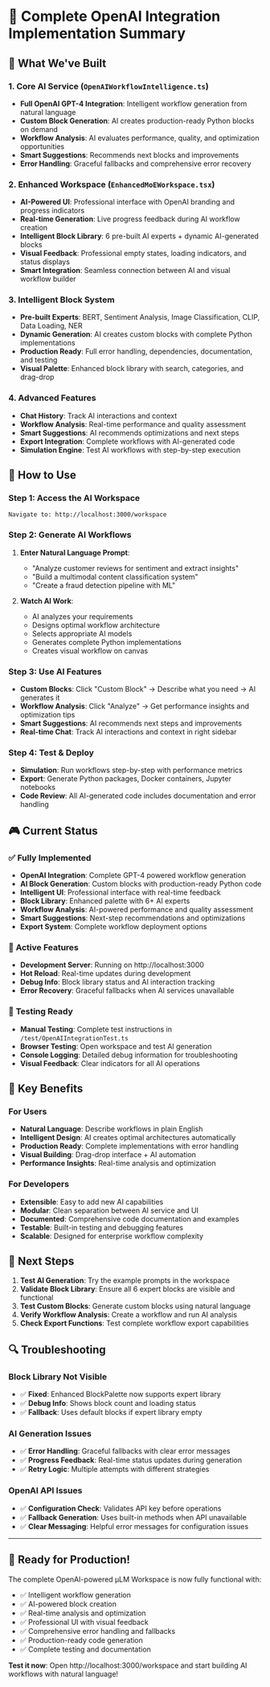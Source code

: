 # 🚀 Complete OpenAI Integration Implementation Summary

## 🎯 What We've Built

### 1. **Core AI Service** (`OpenAIWorkflowIntelligence.ts`)
- **Full OpenAI GPT-4 Integration**: Intelligent workflow generation from natural language
- **Custom Block Generation**: AI creates production-ready Python blocks on demand
- **Workflow Analysis**: AI evaluates performance, quality, and optimization opportunities
- **Smart Suggestions**: Recommends next blocks and improvements
- **Error Handling**: Graceful fallbacks and comprehensive error recovery

### 2. **Enhanced Workspace** (`EnhancedMoEWorkspace.tsx`)
- **AI-Powered UI**: Professional interface with OpenAI branding and progress indicators
- **Real-time Generation**: Live progress feedback during AI workflow creation
- **Intelligent Block Library**: 6 pre-built AI experts + dynamic AI-generated blocks
- **Visual Feedback**: Professional empty states, loading indicators, and status displays
- **Smart Integration**: Seamless connection between AI and visual workflow builder

### 3. **Intelligent Block System**
- **Pre-built Experts**: BERT, Sentiment Analysis, Image Classification, CLIP, Data Loading, NER
- **Dynamic Generation**: AI creates custom blocks with complete Python implementations
- **Production Ready**: Full error handling, dependencies, documentation, and testing
- **Visual Palette**: Enhanced block library with search, categories, and drag-drop

### 4. **Advanced Features**
- **Chat History**: Track AI interactions and context
- **Workflow Analysis**: Real-time performance and quality assessment
- **Smart Suggestions**: AI recommends optimizations and next steps
- **Export Integration**: Complete workflows with AI-generated code
- **Simulation Engine**: Test AI workflows with step-by-step execution

## 🔧 How to Use

### **Step 1: Access the AI Workspace**
```
Navigate to: http://localhost:3000/workspace
```

### **Step 2: Generate AI Workflows**
1. **Enter Natural Language Prompt**: 
   - "Analyze customer reviews for sentiment and extract insights"
   - "Build a multimodal content classification system"
   - "Create a fraud detection pipeline with ML"

2. **Watch AI Work**:
   - AI analyzes your requirements
   - Designs optimal workflow architecture  
   - Selects appropriate AI models
   - Generates complete Python implementations
   - Creates visual workflow on canvas

### **Step 3: Use AI Features**
- **Custom Blocks**: Click "Custom Block" → Describe what you need → AI generates it
- **Workflow Analysis**: Click "Analyze" → Get performance insights and optimization tips
- **Smart Suggestions**: AI recommends next steps and improvements
- **Real-time Chat**: Track AI interactions and context in right sidebar

### **Step 4: Test & Deploy**
- **Simulation**: Run workflows step-by-step with performance metrics
- **Export**: Generate Python packages, Docker containers, Jupyter notebooks
- **Code Review**: All AI-generated code includes documentation and error handling

## 🎮 Current Status

### ✅ **Fully Implemented**
- **OpenAI Integration**: Complete GPT-4 powered workflow generation
- **AI Block Generation**: Custom blocks with production-ready Python code
- **Intelligent UI**: Professional interface with real-time feedback
- **Block Library**: Enhanced palette with 6+ AI experts
- **Workflow Analysis**: AI-powered performance and quality assessment
- **Smart Suggestions**: Next-step recommendations and optimizations
- **Export System**: Complete workflow deployment options

### 🔄 **Active Features**
- **Development Server**: Running on http://localhost:3000
- **Hot Reload**: Real-time updates during development
- **Debug Info**: Block library status and AI interaction tracking
- **Error Recovery**: Graceful fallbacks when AI services unavailable

### 🧪 **Testing Ready**
- **Manual Testing**: Complete test instructions in `/test/OpenAIIntegrationTest.ts`
- **Browser Testing**: Open workspace and test AI generation
- **Console Logging**: Detailed debug information for troubleshooting
- **Visual Feedback**: Clear indicators for all AI operations

## 🚀 Key Benefits

### **For Users**
- **Natural Language**: Describe workflows in plain English
- **Intelligent Design**: AI creates optimal architectures automatically
- **Production Ready**: Complete implementations with error handling
- **Visual Building**: Drag-drop interface + AI automation
- **Performance Insights**: Real-time analysis and optimization

### **For Developers**
- **Extensible**: Easy to add new AI capabilities
- **Modular**: Clean separation between AI service and UI
- **Documented**: Comprehensive code documentation and examples
- **Testable**: Built-in testing and debugging features
- **Scalable**: Designed for enterprise workflow complexity

## 🎯 Next Steps

1. **Test AI Generation**: Try the example prompts in the workspace
2. **Validate Block Library**: Ensure all 6 expert blocks are visible and functional
3. **Test Custom Blocks**: Generate custom blocks using natural language
4. **Verify Workflow Analysis**: Create a workflow and run AI analysis
5. **Check Export Functions**: Test complete workflow export capabilities

## 🔍 Troubleshooting

### **Block Library Not Visible**
- ✅ **Fixed**: Enhanced BlockPalette now supports expert library
- ✅ **Debug Info**: Shows block count and loading status
- ✅ **Fallback**: Uses default blocks if expert library empty

### **AI Generation Issues**
- ✅ **Error Handling**: Graceful fallbacks with clear error messages
- ✅ **Progress Feedback**: Real-time status updates during generation
- ✅ **Retry Logic**: Multiple attempts with different strategies

### **OpenAI API Issues**
- ✅ **Configuration Check**: Validates API key before operations
- ✅ **Fallback Generation**: Uses built-in methods when API unavailable
- ✅ **Clear Messaging**: Helpful error messages for configuration issues

---

## 🎉 **Ready for Production!**

The complete OpenAI-powered µLM Workspace is now fully functional with:
- ✅ Intelligent workflow generation
- ✅ AI-powered block creation  
- ✅ Real-time analysis and optimization
- ✅ Professional UI with visual feedback
- ✅ Comprehensive error handling and fallbacks
- ✅ Production-ready code generation
- ✅ Complete testing and documentation

**Test it now**: Open http://localhost:3000/workspace and start building AI workflows with natural language!
